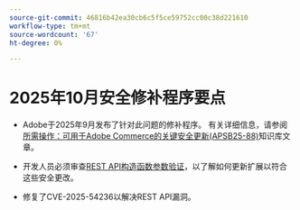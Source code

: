 ```yaml
---
source-git-commit: 46816b42ea30cb6c5f5ce59752cc00c38d221610
workflow-type: tm+mt
source-wordcount: '67'
ht-degree: 0%

---
```

# 2025年10月安全修补程序要点

* Adobe于2025年9月发布了针对此问题的修补程序。 有关详细信息，请参阅[所需操作：可用于Adobe Commerce的关键安全更新(APSB25-88)](https://experienceleague.adobe.com/en/docs/experience-cloud-kcs/kbarticles/ka-27397)知识库文章。<!-- AC-15379 -->

* 开发人员必须审查[REST API构造函数参数验证](https://developer.adobe.com/commerce/php/development/components/web-api/services/#rest-api-constructor-parameter-validation)，以了解如何更新扩展以符合这些安全更改。

* 修复了CVE-2025-54236以解决REST API漏洞。



